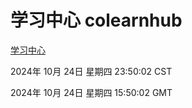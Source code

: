 # 学习中心 colearnhub
[学习中心](http://219.139.199.238:56308/colearnhub/)

2024年 10月 24日 星期四 23:50:02 CST

2024年 10月 24日 星期四 15:50:02 GMT
